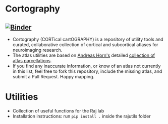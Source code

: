 # Cortography
[![Binder](https://mybinder.org/badge_logo.svg)](https://mybinder.org/v2/gh/pfdamasceno/rajutils/master?urlpath=https%3A%2F%2Fgithub.com%2Fpfdamasceno%2Frajutils%2Fblob%2Fmaster%2Frajutils%2Fnotebooks%2FDK%2520connectome%2520ordering.ipynb)
---

- Cortography (CORTical cartOGRAPHY) is a repository of utility tools and curated, collaborative collection of cortical and subcortical atlases for neuroimaging research.
- The atlas utilities are based on [Andreas Horn's](http://andreas-horn.de) detailed [collection of atlas parcellations](http://www.lead-dbs.org/helpsupport/knowledge-base/atlasesresources/cortical-atlas-parcellations-mni-space).
- If you find any inaccurate information, or know of an atlas not currently in this list, feel free to fork this repository, include the missing atlas, and submit a Pull Request. Happy mapping.

# Utilities
- Collection of useful functions for the Raj lab
- Installation instructions: run `pip install .` inside the rajutils folder